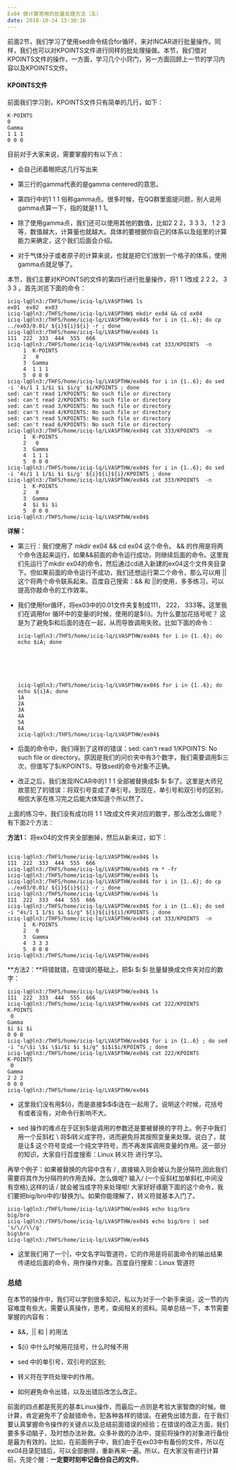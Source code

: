 ```yaml
---
Ex04 做计算常用的批量处理方法（五）
date: 2018-10-24 15:30:16
---
```




前面2节，我们学习了使用sed命令结合for循环，来对INCAR进行批量操作。同样，我们也可以对KPOINTS文件进行同样的批处理操做。本节，我们借对KPOINTS文件的操作，一方面，学习几个小窍门，另一方面回顾上一节的学习内容以及KPOINTS文件。



#### KPOINTS文件

前面我们学习到，KPOINTS文件只有简单的几行，如下：

```
K-POINTS  
0  
Gamma
1 1 1
0 0 0 
```



目前对于大家来说，需要掌握的有以下点：

* 会自己闭着眼把这几行写出来

* 第三行的gamma代表的是gamma centered的意思。
* 第四行中的1 1 1 俗称gamma点。很多时候，在QQ群里面提问题，别人说用gamma点算一下，指的就是1 1 1。
* 除了使用gamma点，我们还可以使用其他的数值，比如2 2 2，3 3 3， 1 2 3 等，数值越大，计算量也就越大。具体的要根据你自己的体系以及组里的计算能力来确定，这个我们后面会介绍。

* 对于气体分子或者原子的计算来说，也就是把它们放到一个格子的体系，使用gamma点就足够了。



本节，我们主要对KPOINTS的文件的第四行进行批量操作，将1 1 1改成 2 2 2， 3 3 3 。首先浏览下面的命令：

```
iciq-lq@ln3:/THFS/home/iciq-lq/LVASPTHW$ ls
ex01  ex02  ex03
iciq-lq@ln3:/THFS/home/iciq-lq/LVASPTHW$ mkdir ex04 && cd ex04
iciq-lq@ln3:/THFS/home/iciq-lq/LVASPTHW/ex04$ for i in {1..6}; do cp ../ex03/0.01/ ${i}${i}${i} -r ; done 
iciq-lq@ln3:/THFS/home/iciq-lq/LVASPTHW/ex04$ ls 
111  222  333  444  555  666
iciq-lq@ln3:/THFS/home/iciq-lq/LVASPTHW/ex04$ cat 333/KPOINTS  -n 
     1	K-POINTS  
     2	 0  
     3	Gamma
     4	1 1 1
     5	0 0 0 
iciq-lq@ln3:/THFS/home/iciq-lq/LVASPTHW/ex04$ for i in {1..6}; do sed -i '4s/1 1 1/$i $i $i/g' $i/KPOINTS ; done 
sed: can't read 1/KPOINTS: No such file or directory
sed: can't read 2/KPOINTS: No such file or directory
sed: can't read 3/KPOINTS: No such file or directory
sed: can't read 4/KPOINTS: No such file or directory
sed: can't read 5/KPOINTS: No such file or directory
sed: can't read 6/KPOINTS: No such file or directory
iciq-lq@ln3:/THFS/home/iciq-lq/LVASPTHW/ex04$ cat 333/KPOINTS  -n 
     1	K-POINTS  
     2	 0  
     3	Gamma
     4	1 1 1
     5	0 0 0 
iciq-lq@ln3:/THFS/home/iciq-lq/LVASPTHW/ex04$ for i in {1..6}; do sed -i '4s/1 1 1/$i $i $i/g' ${i}${i}${i}/KPOINTS ; done 
iciq-lq@ln3:/THFS/home/iciq-lq/LVASPTHW/ex04$ cat 333/KPOINTS  -n 
     1	K-POINTS  
     2	 0  
     3	Gamma
     4	$i $i $i
     5	0 0 0 
iciq-lq@ln3:/THFS/home/iciq-lq/LVASPTHW/ex04$ 
```



**详解：**

* 第三行：我们使用了 mkdir  ex04 && cd ex04 这个命令。 && 的作用是将两个命令连起来运行，如果&&前面的命令运行成功，则继续后面的命令。这里我们先运行了mkdir ex04的命令，然后通过cd进入新建的ex04这个文件夹目录下。但如果前面的命令运行不成功，我们还想运行第二个命令，那么可以用 ||这个将两个命令联系起来。百度自己搜索：&&  和 ||的使用，多多练习，可以提高你敲命令的工作效率。

* 我们使用for循环，将ex03中的0.01文件夹复制成111， 222， 333等。这里我们在调用for 循环中的变量i的时候，使用的是${i}。为什么要加花括号呢？ 这是为了避免\$i和后面的连在一起，从而导致调用失败。比如下面的命令：

  ```
  iciq-lq@ln3:/THFS/home/iciq-lq/LVASPTHW/ex04$ for i in {1..6}; do echo $iA; done 
  
  
  
  
  
  
  iciq-lq@ln3:/THFS/home/iciq-lq/LVASPTHW/ex04$ for i in {1..6}; do echo ${i}A; done 
  1A
  2A
  3A
  4A
  5A
  6A
  iciq-lq@ln3:/THFS/home/iciq-lq/LVASPTHW/ex04$ 
  ```

* 后面的命令中，我们得到了这样的错误：sed: can't read 1/KPOINTS: No such file or directory。原因是我们的问价夹中有3个数字，我们需要调用$i三次，但值写了\$i/KPOINTS，导致sed的命令对象不正确。
* 改正之后，我们发现INCAR中的1 1 1 全部被替换成\$i \$i \$i了。这里是大师兄故意犯了的错误：将双引号变成了单引号。到现在，单引号和双引号的区别，相信大家在练习完之后能大体知道个所以然了。



上面的练习中，我们没有成功将 1 1 1改成文件夹对应的数字，那么改怎么做呢？ 有下面2个方法：

**方法1：** 将ex04的文件夹全部删掉，然后从新来过，如下：

```

iciq-lq@ln3:/THFS/home/iciq-lq/LVASPTHW/ex04$ ls 
111  222  333  444  555  666
iciq-lq@ln3:/THFS/home/iciq-lq/LVASPTHW/ex04$ rm * -fr
iciq-lq@ln3:/THFS/home/iciq-lq/LVASPTHW/ex04$ ls
iciq-lq@ln3:/THFS/home/iciq-lq/LVASPTHW/ex04$ for i in {1..6}; do cp ../ex03/0.01/ ${i}${i}${i} -r ; done 
iciq-lq@ln3:/THFS/home/iciq-lq/LVASPTHW/ex04$ ls 
111  222  333  444  555  666
iciq-lq@ln3:/THFS/home/iciq-lq/LVASPTHW/ex04$ for i in {1..6}; do sed -i "4s/1 1 1/$i $i $i/g" ${i}${i}${i}/KPOINTS ; done 
iciq-lq@ln3:/THFS/home/iciq-lq/LVASPTHW/ex04$ cat 333/KPOINTS  -n 
     1	K-POINTS  
     2	 0  
     3	Gamma
     4	3 3 3
     5	0 0 0 
iciq-lq@ln3:/THFS/home/iciq-lq/LVASPTHW/ex04$ 
```

**方法2：**将错就错，在错误的基础上，把\$i \$i \$i 批量替换成文件夹对应的数字：

```
iciq-lq@ln3:/THFS/home/iciq-lq/LVASPTHW/ex04$ ls
111  222  333  444  555  666
iciq-lq@ln3:/THFS/home/iciq-lq/LVASPTHW/ex04$ cat 222/KPOINTS  
K-POINTS  
 0  
Gamma
$i $i $i
0 0 0 
iciq-lq@ln3:/THFS/home/iciq-lq/LVASPTHW/ex04$ for i in {1..6} ; do sed -i "s/\$i \$i \$i/$i $i $i/g" $i$i$i/KPOINTS ; done 
iciq-lq@ln3:/THFS/home/iciq-lq/LVASPTHW/ex04$ cat 222/KPOINTS  
K-POINTS  
 0  
Gamma
2 2 2
0 0 0 
iciq-lq@ln3:/THFS/home/iciq-lq/LVASPTHW/ex04$ 
```

* 这里我们没有用\${i}，而是直接\$i\$i\$i连在一起用了。说明这个时候，花括号有或者没有，对命令行影响不大。

* sed 操作的难点在于区别\$i是调用的参数还是要被替换的字符上。例子中我们用一个反斜杠 \\ 将\$i转义成字符，进而避免将其按照变量来处理。说白了，就是让\$ 这个符号变成一个纯文字符号，而不再发挥调用变量的作用。这一部分的知识，大家自行百度搜索：Linux 转义符 进行学习。

再举个例子：如果被替换的内容中含有 /  , 直接输入则会被认为是分隔符,因此我们需要将其作为分隔符的作用去掉。怎么做呢? 输入\/ (一个反斜杠加单斜杠,中间没有空格),这样的话 / 就会被当成字符来处理啦! 大家好好琢磨下面的这个命令，我们要把big/bro中的/替换为\。如果你能理解了，转义符就基本入门了。

```
iciq-lq@ln3:/THFS/home/iciq-lq/LVASPTHW/ex04$ echo big/bro 
big/bro
iciq-lq@ln3:/THFS/home/iciq-lq/LVASPTHW/ex04$ echo big/bro | sed 's/\//\\/g'
big\bro
iciq-lq@ln3:/THFS/home/iciq-lq/LVASPTHW/ex04$ 
```

* 这里我们用了一个|，中文名字叫管道符，它的作用是将前面命令的输出结果传递给后面的命令，用作操作对象。百度自行搜索：Linux 管道符



### 总结

在本节的操作中，我们可以学到很多知识，私以为对于一个新手来说，这一节的内容难度有些大，需要认真操作，思考，查阅相关的资料。简单总结一下，本节需要掌握的内容有：

* &&，||  和 | 的用法 

*  ${i} 中什么时候用花括号，什么时候不用

*  sed 中的单引号，双引号的区别;

* 转义符在字符处理中的作用。

* 如何避免命令出错，以及出错后改怎么改正。

前面的四点都是死死的基本Linux操作，而最后一点则是考验大家智商的时候。做计算，肯定避免不了会敲错命令，犯各种各样的错误。在避免出错方面，在于我们要认真掌握命令操作的关键点以及总结前面错误的经验；在错误的改正方面，我们要多多动脑子，及时想办法补救。众多补救的办法中，提前将操作的对象进行备份是最为有效的。比如，在前面例子中，我们由于在ex03中有备份的文件，所以在ex04目录犯错后，可以全部删除，重新再来一遍。所以，在大家没有进行计算前，先提个醒：**一定要时刻牢记备份自己的文件**。